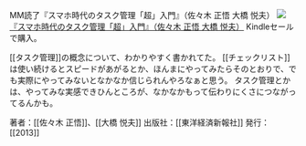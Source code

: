 MM読了『スマホ時代のタスク管理「超」入門』（佐々木 正悟 大橋 悦夫）
[![](https://images-fe.ssl-images-amazon.com/images/I/51D-EHkQV4L._SL160_.jpg)](http://www.amazon.co.jp/exec/obidos/ASIN/B00BOGN48E/choiyaki81-22/ref=nosim)
[『スマホ時代のタスク管理「超」入門』（佐々木 正悟 大橋 悦夫）](http://www.amazon.co.jp/exec/obidos/ASIN/B00BOGN48E/choiyaki81-22/ref=nosim)
Kindleセールで購入。

[[タスク管理]]の概念について、わかりやすく書かれてた。
[[チェックリスト]]は使い続けるとスピードがあがるとか、ほんまにやってみたらそのとおりで、でも実際にやってみないとなかなか信じられんやろなぁと思う。
タスク管理とかは、やってみな実感できひんところが、なかなかもって伝わりにくさにつながってるんかも。

著者：[[佐々木 正悟]]、[[大橋 悦夫]]
出版社：[[東洋経済新報社]]
発行：[[2013]]

